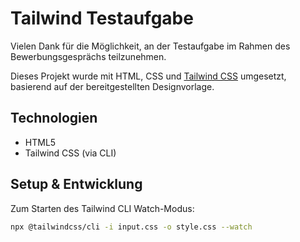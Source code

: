 # Tailwind Testaufgabe

Vielen Dank für die Möglichkeit, an der Testaufgabe im Rahmen des Bewerbungsgesprächs teilzunehmen.

Dieses Projekt wurde mit HTML, CSS und [Tailwind CSS](https://tailwindcss.com/) umgesetzt, basierend auf der bereitgestellten Designvorlage.

## Technologien

- HTML5
- Tailwind CSS (via CLI)

## Setup & Entwicklung

Zum Starten des Tailwind CLI Watch-Modus:

```bash
npx @tailwindcss/cli -i input.css -o style.css --watch
```
